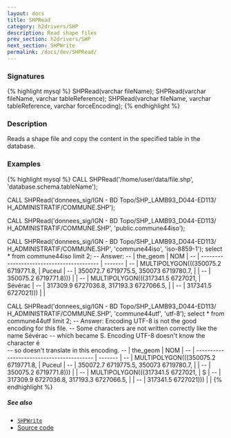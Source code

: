 ```yaml
---
layout: docs
title: SHPRead
category: h2drivers/SHP
description: Read shape files
prev_section: h2drivers/SHP
next_section: SHPWrite
permalink: /docs/dev/SHPRead/
---
```


### Signatures

{% highlight mysql %}
SHPRead(varchar fileName);
SHPRead(varchar fileName, varchar tableReference);
SHPRead(varchar fileName, varchar tableReference, 
        varchar forceEncoding);
{% endhighlight %}

### Description
Reads a shape file and copy the content in the specified table in the
database.

### Examples

{% highlight mysql %}
CALL SHPRead('/home/user/data/file.shp', 
             'database.schema.tableName');

CALL SHPRead('donnees_sig/IGN - BD Topo/SHP_LAMB93_D044-ED113/
              H_ADMINISTRATIF/COMMUNE.SHP');

CALL SHPRead('donnees_sig/IGN - BD Topo/SHP_LAMB93_D044-ED113/
              H_ADMINISTRATIF/COMMUNE.SHP', 'public.commune44iso');

CALL SHPRead('donnees_sig/IGN - BD Topo/SHP_LAMB93_D044-ED113/
              H_ADMINISTRATIF/COMMUNE.SHP', 'commune44iso',
             'iso-8859-1');
select * from commune44iso limit 2;
-- Answer:
-- |                 the_geom                  |   NOM   |
-- | ----------------------------------------- | ------- |
-- | MULTIPOLYGON(((350075.2 6719771.8,        | Puceul  |
-- |   350072.7 6719775.5, 350073 6719780.7,   |         |
-- |   350075.2 6719771.8)))                   |         |
-- | MULTIPOLYGON(((317341.5 6727021,          | Sévérac |
-- |   317309.9 6727036.8, 317193.3 6727066.5, |         |
-- |   317341.5 6727021)))                     |         |

CALL SHPRead('donnees_sig/IGN - BD Topo/SHP_LAMB93_D044-ED113/
              H_ADMINISTRATIF/COMMUNE.SHP', 'commune44utf',
             'utf-8');
select * from commune44utf limit 2;
-- Answer: Encoding UTF-8 is not the good encoding for this file. 
-- Some characters are not written correctly like the name Sévérac 
-- which became S. Encoding UTF-8 doesn't know the character é  
-- so doesn't translate in this encoding.
-- |                 the_geom                  |   NOM   |
-- | ----------------------------------------- | ------- |
-- | MULTIPOLYGON(((350075.2 6719771.8,        | Puceul  |
-- |   350072.7 6719775.5, 350073 6719780.7,   |         |
-- |   350075.2 6719771.8)))                   |         |
-- | MULTIPOLYGON(((317341.5 6727021,          | S       |
-- |   317309.9 6727036.8, 317193.3 6727066.5, |         |
-- |   317341.5 6727021)))                     |         |
{% endhighlight %}

##### See also

* [`SHPWrite`](../SHPWrite)
* <a href="https://github.com/irstv/H2GIS/blob/a8e61ea7f1953d1bad194af926a568f7bc9aac96/h2drivers/src/main/java/org/h2gis/drivers/shp/SHPRead.java" target="_blank">Source code</a>

